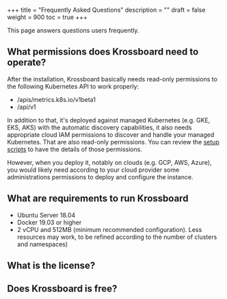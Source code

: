 +++
title = "Frequently Asked Questions"
description = ""
draft = false
weight = 900
toc = true 
+++

This page answers questions users frequently.

## What permissions does Krossboard need to operate?
After the installation, Krossboard basically needs read-only permissions to the following Kubernetes API to work properly:

* /apis/metrics.k8s.io/v1beta1
* /api/v1

In addition to that, it's deployed against managed Kubernetes (e.g. GKE, EKS, AKS) with the automatic discovery capabilities, it also needs appropriate cloud IAM permissions to discover and handle your managed Kubernetes. That are also read-only permissions. You can review the [setup scripts](https://github.com/2-alchemists/krossboard/tree/master/tooling-scripts/setup) to have the details of those permissions.

However, when you deploy it, notably on clouds (e.g. GCP, AWS, Azure), you would likely need according to your cloud provider some  administrations permissions to deploy and configure the instance.

## What are requirements to run Krossboard
* Ubuntu Server 18.04
* Docker 19.03 or higher
* 2 vCPU and 512MB (minimum recommended configuration). Less resources may work, to be refined according to the number of clusters and namespaces)


## What is the license?


## Does Krossboard is free?
